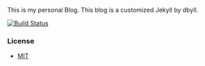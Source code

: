 This is my personal Blog. This blog is a customized Jekyll by dbyll.

[![Build Status](https://travis-ci.org/salehparsa/salehparsa.github.io.svg?branch=master)](https://travis-ci.org/salehparsa/salehparsa.github.io)

### License
- [MIT](http://opensource.org/licenses/MIT)

